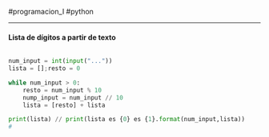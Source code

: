 #programacion_I
#python 

--- 
#### Lista de dígitos a partir de texto

```python

num_input = int(input("..."))
lista = [];resto = 0

while num_input > 0:
	resto = num_input % 10
	nump_input = num_input // 10
	lista = [resto] + lista

print(lista) // print(lista es {0} es {1}.format(num_input,lista))
# 
```